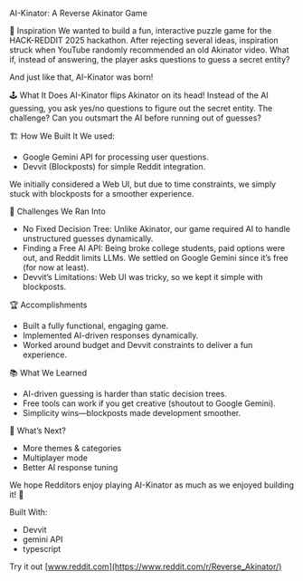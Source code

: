 AI-Kinator: A Reverse Akinator Game

🌟 Inspiration
We wanted to build a fun, interactive puzzle game for the HACK-REDDIT 2025 hackathon. After rejecting several ideas, inspiration struck when YouTube randomly recommended an old Akinator video.
What if, instead of answering, the player asks questions to guess a secret entity?

And just like that, AI-Kinator was born!

🕹️ What It Does
AI-Kinator flips Akinator on its head! Instead of the AI guessing, you ask yes/no questions to figure out the secret entity. The challenge? Can you outsmart the AI before running out of guesses?

🏗️ How We Built It
We used:
- Google Gemini API for processing user questions.
- Devvit (Blockposts) for simple Reddit integration.

We initially considered a Web UI, but due to time constraints, we simply stuck with blockposts for a smoother experience.

🚧 Challenges We Ran Into
- No Fixed Decision Tree: Unlike Akinator, our game required AI to handle unstructured guesses dynamically.
- Finding a Free AI API: Being broke college students, paid options were out, and Reddit limits LLMs. We settled on Google Gemini since it’s free (for now at least).
- Devvit’s Limitations: Web UI was tricky, so we kept it simple with blockposts.

🏆 Accomplishments
- Built a fully functional, engaging game.
- Implemented AI-driven responses dynamically.
- Worked around budget and Devvit constraints to deliver a fun experience.

📚 What We Learned
- AI-driven guessing is harder than static decision trees.
- Free tools can work if you get creative (shoutout to Google Gemini).
- Simplicity wins—blockposts made development smoother.

🚀 What’s Next?
- More themes & categories
- Multiplayer mode
- Better AI response tuning

We hope Redditors enjoy playing AI-Kinator as much as we enjoyed building it! 🎉

Built With: 
- Devvit
- gemini API
- typescript
  
Try it out
[www.reddit.com](https://www.reddit.com/r/Reverse_Akinator/)
